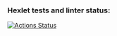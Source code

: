 ### Hexlet tests and linter status:
[![Actions Status](https://github.com/philologistIsCodingHere/frontend-project-46/workflows/hexlet-check/badge.svg)](https://github.com/philologistIsCodingHere/frontend-project-46/actions)
